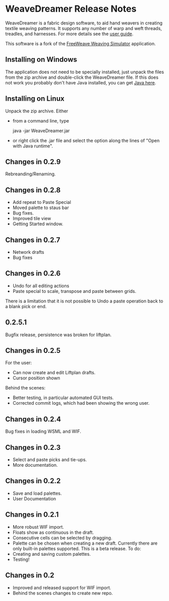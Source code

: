 WeaveDreamer Release Notes
========================

WeaveDreamer is a fabric design software, to aid hand weavers in creating textile weaving 
patterns. It supports any number of warp and weft threads, treadles, and harnesses. 
For more details see the [user guide](https://sourceforge.net/p/weavingsim/wiki/User%20Guide/).

This software is a fork of the [FreeWeave Weaving Simulator](https://sourceforge.net/projects/freeweave/) application. 

Installing on Windows
---------------------

The application does not need to be specially installed, just unpack the files 
from the zip archive and double-click the WeaveDreamer file. If this does 
not work you probably don't have Java installed, you can get 
[Java here](http://www.java.com/en/download/index.jsp).

Installing on Linux
-------------------
Unpack the zip archive. Either

- from a command line, type 

    java -jar WeaveDreamer.jar

- or right click the .jar file and select the option along the lines of 
"Open with Java runtime".

Changes in 0.2.9
----------------
Rebreanding/Renaming.

Changes in 0.2.8
----------------
- Add repeat to Paste Special
- Moved palette to staus bar
- Bug fixes.
- Improved tile view
- Getting Started window.

Changes in 0.2.7
---------------

- Network drafts
- Bug fixes

Changes in 0.2.6
----------------

- Undo for all editing actions
- Paste special to scale, transpose and paste between grids.

There is a limitation that it is not possible to Undo a paste 
operation back to a blank pick or end. 

0.2.5.1
-------
Bugfix release, persistence was broken for liftplan.
 
Changes in 0.2.5
----------------
For the user:
- Can now create and edit Liftplan drafts.
- Cursor position shown

Behind the scenes:
- Better testing, in particular automated GUI tests.
- Corrected commit logs, which had been showing the wrong user.

Changes in 0.2.4
----------------
Bug fixes in loading WSML and WIF.

Changes in 0.2.3
----------------
- Select and paste picks and tie-ups.
- More documentation.

Changes in 0.2.2
----------------
- Save and load palettes.
- User Documentation

Changes in 0.2.1
----------------
- More robust WIF import.
- Floats show as continuous in the draft. 
- Consecutive cells can be selected by dragging. 
- Palette can be chosen when creating a new draft. Currently there are only built-in palettes supported. 
This is a beta release. To do:
- Creating and saving custom palettes. 
- Testing!

Changes in 0.2
--------------

- Improved and released support for WIF import.
- Behind the scenes changes to create new repo.
